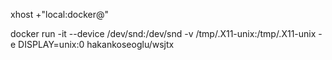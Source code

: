 xhost +"local:docker@"

docker run -it --device /dev/snd:/dev/snd -v /tmp/.X11-unix:/tmp/.X11-unix -e DISPLAY=unix:0 hakankoseoglu/wsjtx

